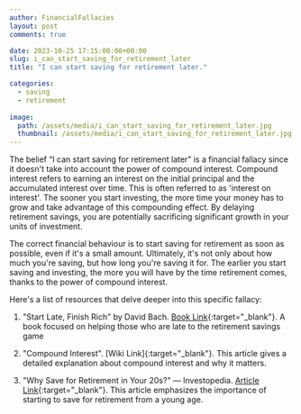 ```yaml
---
author: FinancialFallacies
layout: post
comments: true

date: 2023-10-25 17:15:00:00+00:00  
slug: i_can_start_saving_for_retirement_later
title: "I can start saving for retirement later."

categories:
  - saving
  - retirement
  
image:
  path: /assets/media/i_can_start_saving_for_retirement_later.jpg
  thumbnail: /assets/media/i_can_start_saving_for_retirement_later.jpg
---
```


The belief “I can start saving for retirement later” is a financial fallacy since it doesn't take into account the power of compound interest. Compound interest refers to earning an interest on the initial principal and the accumulated interest over time. This is often referred to as 'interest on interest'. The sooner you start investing, the more time your money has to grow and take advantage of this compounding effect. By delaying retirement savings, you are potentially sacrificing significant growth in your units of investment.

The correct financial behaviour is to start saving for retirement as soon as possible, even if it's a small amount. Ultimately, it's not only about how much you're saving, but how long you're saving it for. The earlier you start saving and investing, the more you will have by the time retirement comes, thanks to the power of compound interest. 

Here's a list of resources that delve deeper into this specific fallacy:

1. "Start Late, Finish Rich" by David Bach. [Book Link](){:target="_blank"}. 
A book focused on helping those who are late to the retirement savings game

2. "Compound Interest". [Wiki Link]{:target="_blank"}. 
This article gives a detailed explanation about compound interest and why it matters.

3. "Why Save for Retirement in Your 20s?" — Investopedia. [Article Link](https://www.investopedia.com/articles/personal-finance/040315/why-save-retirement-your-20s.asp){:target="_blank"}. 
This article emphasizes the importance of starting to save for retirement from a young age.
